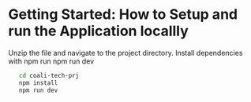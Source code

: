 # Getting Started: How to Setup and run the Application locallly

Unzip the file and navigate to the project directory.
Install dependencies with npm
run npm run dev

```bash
   cd coali-tech-prj
   npm install
   npm run dev
```
